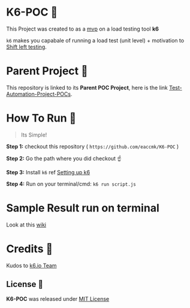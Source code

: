 # K6-POC 🚀

This Project was created to as a [mvp] on a load testing tool **k6**

`k6` makes you capabale of running a load test (unit level) + motivation to [Shift left testing].

# Parent Project 🎅
This repository is linked to its **Parent POC Project**, here is the link [Test-Automation-Project-POCs].

# How To Run 🏃
>	Its Simple! 

**Step 1:** checkout this repository ( `https://github.com/eaccmk/K6-POC` )

**Step 2:** Go the path where you did checkout ☝️

**Step 3:** Install `k6` ref [Setting up k6]

**Step 4:** Run on your terminal/cmd: `k6 run script.js` 


# Sample Result run on terminal

Look at this [wiki]

# Credits 🙏

Kudos to [k6.io Team]

## License 🔰

**K6-POC** was released under [MIT License](LICENSE)


[\\]: <> (This is a commented section and should not be visible in README file)

[Shift left testing]: <https://en.wikipedia.org/wiki/Shift-left_testing>
[mvp]: <https://g.co/kgs/PkxYkz>
[Test-Automation-Project-POCs]: <https://github.com/eaccmk/Test-Automation-Project-POCs>
[Setting up k6]: <https://k6.io/docs/getting-started/installation>
[wiki]: <wiki/README.md>
[k6.io Team]: <https://k6.io/about>